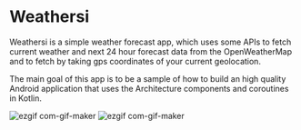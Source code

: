 

# Weathersi

  Weathersi is a simple weather forecast app, which uses some APIs to fetch current weather and next 24 hour forecast data from the OpenWeatherMap and to fetch by taking gps coordinates of your current geolocation.
  
  The main goal of this app is to be a sample of how to build an high quality Android application that uses the Architecture components and coroutines in Kotlin.

  ![ezgif com-gif-maker](https://user-images.githubusercontent.com/50069977/126076948-f1042d19-209c-44fd-b2e5-352a97b075bf.gif) ![ezgif com-gif-maker](https://user-images.githubusercontent.com/50069977/126107360-167557fc-2c5f-4add-aa0a-a9909e018839.gif)
